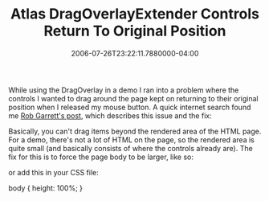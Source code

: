 ﻿---
title: Atlas DragOverlayExtender Controls Return To Original Position
date: "2006-07-26T23:22:11.7880000-04:00"
description: While using the DragOverlay in a demo I ran into a problem where
featuredImage: img/19983-featured.png
---

While using the DragOverlay in a demo I ran into a problem where the controls I wanted to drag around the page kept on returning to their original position when I released my mouse button. A quick internet search found me [Rob Garrett's post](http://robgarrett.com/cs/blogs/software/archive/2006/05/16/1958.aspx), which describes this issue and the fix:

Basically, you can't drag items beyond the rendered area of the HTML page. For a demo, there's not a lot of HTML on the page, so the rendered area is quite small (and basically consists of where the controls already are). The fix for this is to force the page body to be larger, like so:

<body style="height:100%;">

or add this in your CSS file:

body { height: 100%; }

